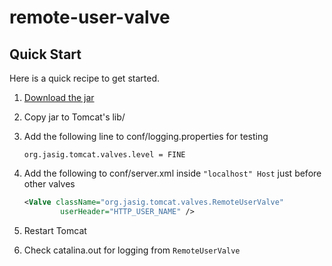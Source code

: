 # remote-user-valve

## Quick Start

Here is a quick recipe to get started.

1. [Download the jar](https://github.com/bjagg/remote-user-valve/releases/download/v0.1.0/remote-user-valve.jar)
2. Copy jar to Tomcat's lib/
3. Add the following line to conf/logging.properties for testing

   ```properties
   org.jasig.tomcat.valves.level = FINE
   ```
4. Add the following to conf/server.xml inside `"localhost" Host` just before other valves

    ```xml
    <Valve className="org.jasig.tomcat.valves.RemoteUserValve"
            userHeader="HTTP_USER_NAME" />
    ``` 
5. Restart Tomcat
6. Check catalina.out for logging from `RemoteUserValve`